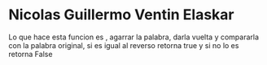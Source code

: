 # Nicolas Guillermo Ventin Elaskar
Lo que hace esta funcion es , agarrar la palabra, darla vuelta y compararla con la palabra original, si es igual al reverso retorna true y si no lo es retorna False
